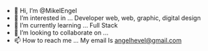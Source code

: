 - 👋 Hi, I’m @MikelEngel
- 👀 I’m interested in ... Developer web, web, graphic, digital design
- 🌱 I’m currently learning ... Full Stack
- 💞️ I’m looking to collaborate on ... 
- 📫 How to reach me ... My email Is angelhevel@gmail.com

<!---
MikelEngel/MikelEngel is a ✨ special ✨ repository because its `README.md` (this file) appears on your GitHub profile.
You can click the Preview link to take a look at your changes.
--->
